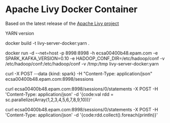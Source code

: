 # Apache Livy Docker Container

Based on the latest release of the [Apache Livy project](https://livy.incubator.apache.org/)


YARN version

docker build -t livy-server-docker:yarn .

docker run -d --net=host -p 8998:8998 -h ecsa00400b48.epam.com -e SPARK_KAFKA_VERSION=0.10 -e HADOOP_CONF_DIR=/etc/hadoop/conf -v /etc/hadoop/conf:/etc/hadoop/conf -v /tmp:/tmp livy-server-docker:yarn



curl -X POST --data {kind: spark} -H "Content-Type: application/json" ecsa00400b48.epam.com:8998/sessions

curl ecsa00400b48.epam.com:8998/sessions/0/statements -X POST -H 'Content-Type: application/json' -d '{code:val rdd = sc.parallelize(Array(1,2,3,4,5,6,7,8,9,10))}'

curl ecsa00400b48.epam.com:8998/sessions/0/statements -X POST -H 'Content-Type: application/json' -d '{code:rdd.collect().foreach(println)}'

